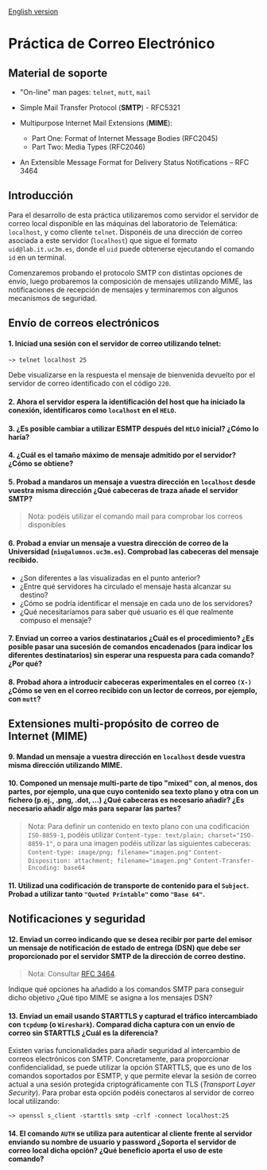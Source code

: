 [English version](readme_en.md)

# Práctica de Correo Electrónico

## Material de soporte

* "On-line" man pages: `telnet`,  `mutt`, `mail`

* Simple Mail Transfer Protocol (**SMTP**) - RFC5321

* Multipurpose Internet Mail Extensions (**MIME**):  
  * Part One: Format of Internet Message Bodies (RFC2045)
  * Part Two: Media Types (RFC2046)

* An Extensible Message Format for Delivery Status Notifications – RFC 3464

## Introducción 

Para el desarrollo de esta práctica utilizaremos como servidor el servidor de correo local disponible en las máquinas del laboratorio de Telemática: `localhost`, y como cliente `telnet`. Disponéis de una dirección de correo asociada a este servidor (`localhost`) que sigue el formato `uid@lab.it.uc3m.es`, donde el `uid` puede obtenerse ejecutando el comando `id` en un terminal.

Comenzaremos probando el protocolo SMTP con distintas opciones de envío, luego probaremos la composición de mensajes utilizando MIME, las notificaciones de recepción de mensajes y terminaremos con algunos mecanismos de seguridad. 

## Envío de correos electrónicos

#### 1.	Iniciad una sesión con el servidor de correo utilizando telnet:
```
~> telnet localhost 25
```

Debe visualizarse en la respuesta el mensaje de bienvenida devuelto por el servidor de correo identificado con el código `220`.

#### 2.	Ahora el servidor espera la identificación del host que ha iniciado la conexión, identificaros como `localhost` en el `HELO`.

#### 3.	¿Es posible cambiar a utilizar ESMTP después del `HELO` inicial? ¿Cómo lo haría?

#### 4.	¿Cuál es el tamaño máximo de mensaje admitido por el servidor? ¿Cómo se obtiene?

#### 5.	Probad a mandaros un mensaje a vuestra dirección en `localhost` desde vuestra misma dirección  ¿Qué  cabeceras de traza añade el servidor SMTP?

> Nota: podéis utilizar el comando mail para comprobar los correos disponibles

#### 6.	Probad a enviar un mensaje a vuestra dirección de correo de la Universidad (`niu@alumnos.uc3m.es`).  Comprobad las cabeceras del mensaje recibido.
*  ¿Son diferentes a las visualizadas en el punto anterior?
*  ¿Entre qué servidores ha circulado el mensaje hasta alcanzar su destino?
*  ¿Cómo se podría identificar el mensaje en cada uno de los servidores? 
*  ¿Qué necesitaríamos para saber qué usuario es él que realmente compuso el mensaje?
  
#### 7.	Enviad un correo a varios destinatarios ¿Cuál es el procedimiento? ¿Es posible pasar una sucesión de comandos encadenados (para indicar los diferentes destinatarios) sin esperar una respuesta para cada comando? ¿Por qué? 

#### 8.	Probad ahora a introducir cabeceras experimentales en el correo `(X-)` ¿Cómo se ven en el correo recibido con un lector de correos, por ejemplo, con `mutt`?

## Extensiones multi-propósito de correo de Internet (MIME)

#### 9.	Mandad un mensaje a vuestra dirección en `localhost` desde vuestra misma dirección utilizando MIME.

#### 10.	Componed un mensaje multi-parte de tipo "mixed" con, al menos, dos partes, por ejemplo, una que cuyo contenido sea texto plano y otra con un fichero (p.ej., .png, .dot, ...)  ¿Qué cabeceras es necesario añadir? ¿Es necesario añadir algo más para separar las partes?

> Nota: Para definir un contenido en texto plano con una codificación `ISO-8859-1`, podéis utilizar `Content-type: text/plain; charset="ISO-8859-1"`, o para una imagen podéis utilizar las siguientes cabeceras:
`Content-type: image/png; filename="imagen.png"`
`Content-Disposition: attachment; filename="imagen.png"`
`Content-Transfer-Encoding: base64`

#### 11.	Utilizad una codificación de transporte de contenido para el `Subject`. Probad a utilizar tanto `"Quoted Printable"` como `"Base 64"`.

## Notificaciones y seguridad

#### 12.	Enviad un correo indicando que se desea recibir por parte del emisor un mensaje de notificación de estado de entrega (DSN) que debe ser proporcionado por el servidor SMTP de la dirección de correo destino.

> Nota: Consultar [RFC 3464](https://datatracker.ietf.org/doc/html/rfc3464).

Indique qué opciones ha añadido a los comandos SMTP para conseguir dicho objetivo ¿Qué tipo MIME se asigna a los mensajes DSN?

####  13.	Enviad un email usando STARTTLS y capturad el tráfico intercambiado con  `tcpdump` (o `Wireshark`). Comparad dicha captura con un envío de correo sin STARTTLS ¿Cuál es la diferencia? 

Existen varias funcionalidades para añadir seguridad al intercambio de correos electrónicos con SMTP. Concretamente, para proporcionar confidencialidad, se puede utilizar la opción STARTTLS, que es uno de los comandos soportados por ESMTP, y que permite elevar la sesión de correo actual a una sesión protegida criptográficamente con TLS (*Transport Layer Security*).
Para probar esta opción podéis conectaros al servidor de correo local utilizando:
```
~> openssl s_client -starttls smtp -crlf -connect localhost:25
```

#### 14.	El comando `AUTH` se utiliza para autenticar al cliente frente al servidor enviando su nombre de usuario y password ¿Soporta el servidor de correo local dicha opción? ¿Qué beneficio aporta el uso de este comando?
